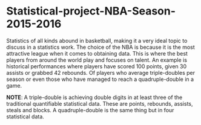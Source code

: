 # Statistical-project-NBA-Season-2015-2016

Statistics of all kinds abound in basketball, making it a very ideal topic to discuss in a statistics work. The choice of the NBA is because it is the most attractive league when it comes to obtaining data. This is where the best players from around the world play and focuses on talent. An example is historical performances where players have scored 100 points, given 30 assists or grabbed 42 rebounds. Of players who average triple-doubles per season or even those who have managed to reach a quadruple-double in a game.

**NOTE**: A triple-double is achieving double digits in at least three of the traditional quantifiable statistical data. These are points, rebounds, assists, steals and blocks. A quadruple-double is the same thing but in four statistical data.

